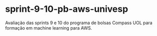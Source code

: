 # sprint-9-10-pb-aws-univesp
Avaliação das sprints 9 e 10 do programa de bolsas Compass UOL para formação em machine learning para AWS.
